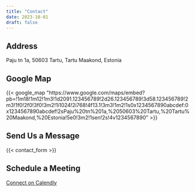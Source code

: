 ```yaml
---
title: "Contact"
date: 2023-10-01
draft: false
---
```

<link rel="stylesheet" href="{{ "contact.css" | relURL }}">
<div class="contact-grid">
  <div class="contact-item">
    <h2>Address</h2>
    <p>Paju tn 1a, 50603 Tartu, Tartu Maakond, Estonia</p>
  </div>
  <div class="contact-item">
    <h2>Google Map</h2>
    {{< google_map "https://www.google.com/maps/embed?pb=!1m18!1m12!1m3!1d2091.123456789!2d26.123456789!3d58.123456789!2m3!1f0!2f0!3f0!3m2!1i1024!2i768!4f13.1!3m3!1m2!1s0x1234567890abcdef:0x1234567890abcdef!2sPaju%20tn%201a,%2050603%20Tartu,%20Tartu%20Maakond,%20Estonia!5e0!3m2!1sen!2s!4v1234567890" >}}
  </div>
  <div class="contact-item">
    <h2>Send Us a Message</h2>
    {{< contact_form >}}
  </div>
  <div class="contact-item">
    <h2>Schedule a Meeting</h2>
    <a href="https://calendly.com/your-calendly-link" class="button">Connect on Calendly</a>
  </div>
</div>